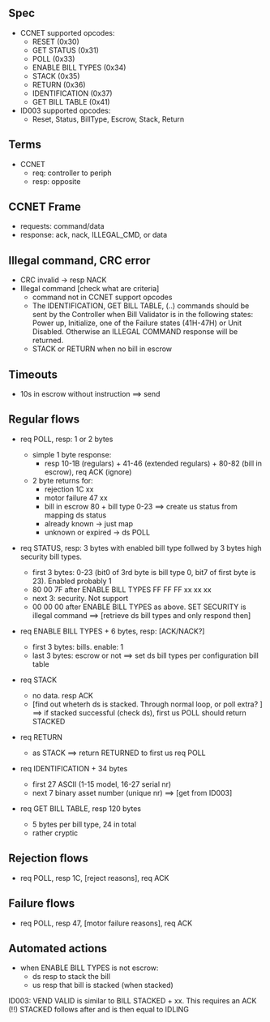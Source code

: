 ## Spec
- CCNET supported opcodes: 
    - RESET (0x30)
    - GET STATUS (0x31) 
    - POLL (0x33)
    - ENABLE BILL TYPES (0x34)
    - STACK (0x35)
    - RETURN (0x36)
    - IDENTIFICATION (0x37)
    - GET BILL TABLE (0x41)
- ID003 supported opcodes:
    - Reset, Status, BillType, Escrow, Stack, Return


## Terms
- CCNET
    - req: controller to periph
    - resp: opposite

## CCNET Frame
- requests: command/data
- response: ack, nack, ILLEGAL_CMD, or data

## Illegal command, CRC error
- CRC invalid -> resp NACK
- Illegal command [check what are criteria]
    - command not in CCNET support opcodes
    - The IDENTIFICATION, GET BILL TABLE, (..) commands should be sent by the Controller when Bill Validator is in the following states: Power up, Initialize, one of the Failure states (41H-47H) or Unit Disabled. Otherwise an ILLEGAL COMMAND response will be returned.
    - STACK or RETURN when no bill in escrow

## Timeouts
- 10s in escrow without instruction
    ==> send 

## Regular flows
- req POLL, resp: 1 or 2 bytes
    - simple 1 byte response:
        - resp 10-1B (regulars) + 41-46 (extended regulars) + 80-82 (bill in escrow), req ACK (ignore)
    - 2 byte returns for:
        - rejection 1C xx
        - motor failure 47 xx
        - bill in escrow 80 + bill type 0-23
    ==> create us status from mapping ds status
        - already known -> just map
        - unknown or expired -> ds POLL

- req STATUS, resp: 3 bytes with enabled bill type follwed by 3 bytes high security bill types.
    - first 3 bytes: 0-23 (bit0 of 3rd byte is bill type 0, bit7 of first byte is 23). Enabled probably 1
    - 80 00 7F after ENABLE BILL TYPES FF FF FF xx xx xx
    - next 3: security. Not support
    - 00 00 00 after ENABLE BILL TYPES as above. SET SECURITY is illegal command
    ==> [retrieve ds bill types and only respond then]

- req ENABLE BILL TYPES + 6 bytes, resp: [ACK/NACK?]
    - first 3 bytes: bills. enable: 1
    - last 3 bytes: escrow or not
    ==> set ds bill types per configuration bill table

- req STACK
    - no data. resp ACK
    - [find out wheterh ds is stacked. Through normal loop, or poll extra? ]
    ==> if stacked successful (check ds), first us POLL should return STACKED

- req RETURN
    - as STACK
    ==> return RETURNED to first us req POLL

- req IDENTIFICATION + 34 bytes
    - first 27 ASCII (1-15 model, 16-27 serial nr)
    - next 7 binary asset number (unique nr)
    ==> [get from ID003]

- req GET BILL TABLE, resp 120 bytes
    - 5 bytes per bill type, 24 in total
    - rather cryptic

## Rejection flows
- req POLL, resp 1C, [reject reasons], req ACK 

## Failure flows
- req POLL, resp 47, [motor failure reasons], req ACK


## Automated actions
- when ENABLE BILL TYPES is not escrow:
    - ds resp to stack the bill
    - us resp that bill is stacked (when stacked)

ID003: VEND VALID is similar to BILL STACKED + xx. This requires an ACK (!!) STACKED follows after and is then equal to IDLING

